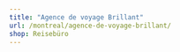 ```yaml
---
title: "Agence de voyage Brillant"
url: /montreal/agence-de-voyage-brillant/
shop: Reisebüro
---
```

